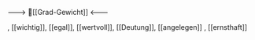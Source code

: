 ---> 🧱[[Grad-Gewicht]] <---

, [[wichtig]], [[egal]], [[wertvoll]], [[Deutung]], [[angelegen]]
, [[ernsthaft]]